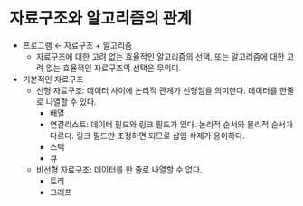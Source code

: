 # 자료구조와 알고리즘의 관계

- 프로그램 ← 자료구조 + 알고리즘
    - 자료구조에 대한 고려 없는 효율적인 알고리즘의 선택, 또는 알고리즘에 대한 고려 없는 효율적인 자료구조의 선택은 무의미.
- 기본적인 자료구조
    - 선형 자료구조: 데이터 사이에 논리적 관계가 선형임을 의미한다. 데이터를 한줄로 나열할 수 있다.
        - 배열
        - 연결리스트: 데이터 필드와 링크 필드가 있다. 논리적 순서와 물리적 순서가 다르다. 링크 필드만 조정하면 되므로 삽입 삭제가 용이하다.
        - 스택
        - 큐
    - 비선형 자료구조: 데이터를 한 줄로 나열할 수 없다.
        - 트리
        - 그래프